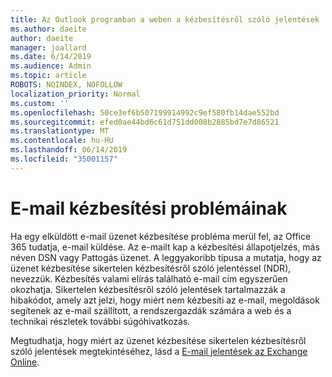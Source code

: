 ```yaml
---
title: Az Outlook programban a weben a kézbesítésről szóló jelentések
ms.author: daeite
author: daeite
manager: joallard
ms.date: 6/14/2019
ms.audience: Admin
ms.topic: article
ROBOTS: NOINDEX, NOFOLLOW
localization_priority: Normal
ms.custom: ''
ms.openlocfilehash: 50ce3ef6b507199914992c9ef580fb14dae552bd
ms.sourcegitcommit: efed0ae44bd6c61d751dd008b2885bd7e7d86521
ms.translationtype: MT
ms.contentlocale: hu-HU
ms.lasthandoff: 06/14/2019
ms.locfileid: "35001157"
---
```

# <a name="issues-with-email-delivery"></a>E-mail kézbesítési problémáinak

Ha egy elküldött e-mail üzenet kézbesítése probléma merül fel, az Office 365 tudatja, e-mail küldése. Az e-mailt kap a kézbesítési állapotjelzés, más néven DSN vagy Pattogás üzenet. A leggyakoribb típusa a mutatja, hogy az üzenet kézbesítése sikertelen kézbesítésről szóló jelentéssel (NDR), nevezzük. Kézbesítés valami elírás található e-mail cím egyszerűen okozhatja. Sikertelen kézbesítésről szóló jelentések tartalmazzák a hibakódot, amely azt jelzi, hogy miért nem kézbesíti az e-mail, megoldások segítenek az e-mail szállított, a rendszergazdák számára a web és a technikai részletek további súgóhivatkozás.

Megtudhatja, hogy miért az üzenet kézbesítése sikertelen kézbesítésről szóló jelentések megtekintéséhez, lásd a [E-mail jelentések az Exchange Online](https://docs.microsoft.com/exchange/mail-flow-best-practices/non-delivery-reports-in-exchange-online/non-delivery-reports-in-exchange-online).